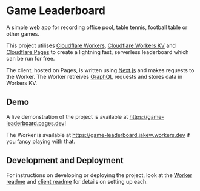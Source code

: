 # Game Leaderboard

A simple web app for recording office pool, table tennis, football table or other games.

This project utilises [Cloudflare Workers](https://workers.cloudflare.com/), [Cloudflare Workers KV](https://developers.cloudflare.com/workers/runtime-apis/kv) and [Cloudflare Pages](https://pages.cloudflare.com/) to create a lightning fast, serverless leaderboard which can be run for free.

The client, hosted on Pages, is written using [Next.js](https://nextjs.org) and makes requests to the Worker. The Worker retreives [GraphQL](https://graphql.org) requests and stores data in Workers KV.

## Demo

A live demonstration of the project is available at <https://game-leaderboard.pages.dev>!

The Worker is available at <https://game-leaderboard.jakew.workers.dev> if you fancy playing with that.

## Development and Deployment

For instructions on developing or deploying the project, look at the [Worker readme](./worker/README.md) and [client readme](./client/README.md) for details on setting up each.
